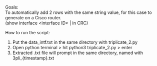 Goals:
<br/>To automatically add 2 rows with the same string value, for this case to generate  on a Cisco router.
<br/>(show interface &lt;interface ID> | in CRC)

How to run the script:
1. Put the data_intf.txt in the same directory with triplicate_2.py
2. Open python terminal > hit python3 triplicate_2.py > enter
3. Extracted .txt file will prompt in the same directory, named with 3pli_{timestamp}.txt
